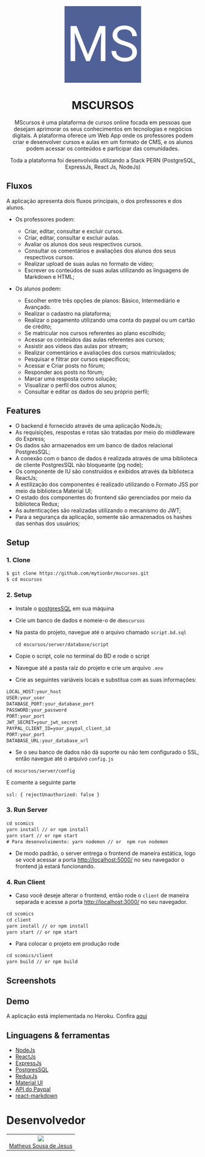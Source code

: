 <p align="center">
  <img style="width: 200px" src="https://github.com/mytionbr/images-videos/blob/master/ms%20-%20logo.png" alt="mscursos logo" />
</p>

<div align="center">

  # MSCURSOS

 MScursos é uma plataforma de cursos online focada em pessoas que desejam aprimorar os seus conhecimentos em tecnologias e negócios digitais. A plataforma oferece um Web App onde os professores podem criar e desenvolver cursos e aulas em um formato de CMS, e os alunos podem acessar os conteúdos e participar das comunidades.  
  
  Toda a plataforma foi desenvolvida utilizando a Stack PERN (PostgreSQL, ExpressJs, React Js, NodeJs)
</div>

## Fluxos

A aplicação apresenta dois fluxos principais, o dos professores e dos alunos.

- Os professores podem:
  - Criar, editar, consultar e excluir cursos.
  - Criar, editar, consultar e excluir aulas.
  - Avaliar os alunos dos seus respectivos cursos.
  - Consultar os comentários e avaliações dos alunos dos seus respectivos cursos.
  - Realizar upload de suas aulas no formato de vídeo;
  - Escrever os conteúdos de suas aulas utilizando as linguagens de Markdown e HTML;
  
- Os alunos podem:
  - Escolher entre três opções de planos: Básico, Intermediário e Avançado. 
  - Realizar o cadastro na plataforma;
  - Realizar o pagamento utilizando uma conta do paypal ou um cartão de crédito;
  - Se matricular nos cursos referentes ao plano escolhido;
  - Acessar os conteúdos das aulas referentes aos cursos;
  - Assistir aos vídeos das aulas por stream;
  - Realizar comentários e avaliações dos cursos matriculados;
  - Pesquisar e filtrar por cursos específicos;
  - Acessar e Criar posts no fórum;
  - Responder aos posts no fórum;
  - Marcar uma resposta como solução;
  - Visualizar o perfil dos outros alunos;
  - Consultar e editar os dados do seu próprio perfil;
  
## Features
  
  - O backend é fornecido através de uma aplicação NodeJs;
  - As requisições, respostas e rotas são tratadas por meio do middleware do Express;
  - Os dados são armazenados em um banco de dados relacional PostgresSQL;
  - A conexão com o banco de dados é realizada através de uma biblioteca de cliente PostgresSQL não bloqueante (pg node);
  - Os componente de IU são construídos e exibidos através da biblioteca ReactJs;
  - A estilização dos componentes é realizado utilizando o Formato JSS por meio da biblioteca Material UI;
  - O estado dos componentes do frontend são gerenciados por meio da biblioteca Redux;
  - As autenticações são realizadas utilizando o mecanismo do JWT;
  - Para a segurança da aplicação, somente são armazenados os hashes das senhas dos usuários; 
  
## Setup

### 1. Clone

```
$ git clone https://github.com/mytionbr/mscursos.git
$ cd mscursos

```

### 2. Setup 

- Instale o [postgresSQL](https://www.postgresql.org/) em sua máquina 
- Crie um banco de dados e nomeie-o de `dbmscursos`
- Na pasta do projeto, navegue até o arquivo chamado `script.bd.sql`

  `cd mscursos/server/database/script`

- Copie o script,  cole no terminal do BD e rode o script
- Navegue até a pasta raiz do projeto e crie um arquivo `.env`
- Crie as seguintes variáveis locais e substitua com as suas informações: 

```
LOCAL_HOST:your_host
USER:your_user
DATABASE_PORT:your_database_port
PASSWORD:your_password
PORT:your_port
JWT_SECRET=your_jwt_secret
PAYPAL_CLIENT_ID=your_paypal_client_id
PORT:your_port 
DATABASE_URL:your_database_url
```

 - Se o seu banco de dados não dá suporte ou não tem configurado o SSL, então navegue até o arquivo `config.js`

  `cd mscursos/server/config`

E comente a seguinte parte 

`ssl: { rejectUnauthorized: false }`


### 3. Run Server

```
cd scomics
yarn install // or npm install
yarn start // or npm start
# Para desenvolvimento: yarn nodemon // or  npm run nodemon
```

- De modo padrão, o server entrega o frontend de maneira estática, logo se você acessar a porta [http://localhost:5000/](http://localhost:5000/) no seu navegador o frontend já estará funcionando.

### 4. Run Client

- Caso você deseje alterar o frontend, então rode o `client` de maneira separada e acesse a porta [http://localhost:3000/](http://localhost:3000/) no seu navegador.

```
cd scomics
cd client
yarn install // or npm install
yarn start // or npm start
```
-  Para colocar o projeto em produção rode 
```
cd scomics/client
yarn build // or npm build
```

## Screenshots

## Demo

A aplicação está implementada no Heroku. Confira [aqui](https://mscursos.herokuapp.com/)

## Linguagens & ferramentas

- [NodeJs](https://nodejs.org/en/)
- [ReactJs](https://pt-br.reactjs.org/)
- [ExpressJs](https://expressjs.com/pt-br/)
- [PostgresSQL](https://www.postgresql.org/)
- [ReduxJs](https://redux.js.org/)
- [Material UI](https://material-ui.com/)
- [API do Paypal](https://developer.paypal.com/home)
- [react-markdown](https://www.npmjs.com/package/react-markdown)


# Desenvolvedor

<table>
  <tr>
    <td align='center'>
      <a href='https://github.com/mytionbr'><img style="width: 100px" src='https://avatars.githubusercontent.com/u/43896079?v=4' /><br />Matheus Sousa de Jesus</a>
    </td>
  </tr>
</table>






